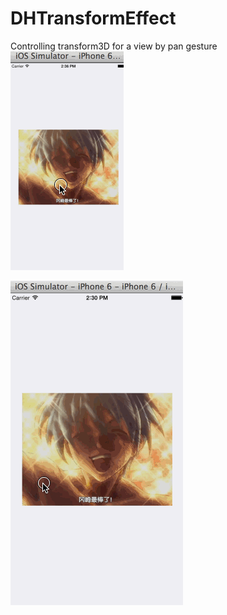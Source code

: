 # DHTransformEffect
Controlling transform3D for a view by pan gesture
![fig1](https://github.com/DHUsesAll/GitImages/blob/master/DHTransform3D/2.gif)

![fig2](https://github.com/DHUsesAll/GitImages/blob/master/DHTransform3D/1.gif)

